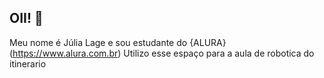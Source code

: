 ## OII! 👋

Meu nome é Júlia Lage e sou estudante do {ALURA}(https://www.alura.com.br)
Utilizo esse espaço para a aula de robotica do itinerario
